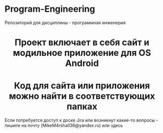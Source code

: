 # Program-Engineering
Репозиторий для дисциплины - программная инженерия 
<h1 align="center"> Проект включает в себя сайт и модильное приложение для OS Android </h1>
<h1 align="center"> Код для сайта или приложения можно найти в соответствующих папках </h1>
<p>Если потребуется доступ к доске Jira или возникнут какие-то вопросы - пишите на почту (MikeM4rshall36@yandex.ru) или здесь</p>
